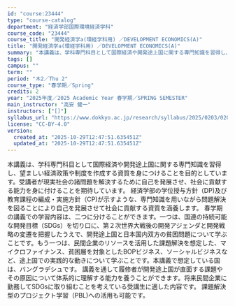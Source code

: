 ```yaml
---
id: "course:23444"
type: "course-catalog"
department: "経済学部国際環境経済学科"
course_code: "23444"
course_title: "開発経済学a(環経学科用) ／DEVELOPMENT ECONOMICS(A)"
title: "開発経済学a(環経学科用) ／DEVELOPMENT ECONOMICS(A)"
summary: "本講義は、学科専門科目として国際経済や開発途上国に関する専門知識を習得し、望ましい経済政策や制度を作成する資質を身につけることを目的としています。受講者が現実社会の諸問題を解決するために自己を発展させ、社会に貢献する能力を身に付けることを期…"
tags: []
campus: ""
term: ""
period: "木2／Thu 2"
course_type: "春学期／Spring"
credits: 2
year: "2025年度／2025 Academic Year 春学期／SPRING SEMESTER"
main_instructor: "高安 健一"
instructors: ["[]"]
syllabus_url: "https://www.dokkyo.ac.jp/research/syllabus/2025/0203/0203_23444_ja_JP.html"
license: "CC-BY-4.0"
version:
  created_at: "2025-10-29T12:47:51.635451Z"
  updated_at: "2025-10-29T12:47:51.635451Z"
---
```

本講義は、学科専門科目として国際経済や開発途上国に関する専門知識を習得し、望ましい経済政策や制度を作成する資質を身につけることを目的としています。受講者が現実社会の諸問題を解決するために自己を発展させ、社会に貢献する能力を身に付けることを期待しています。 経済学部の学位授与方針（DP)及び教育課程の編成・実施方針（CP)が示すような、専門知識を用いながら問題解決を図ることにより自己を発展させて社会に貢献する資質を涵養します。 春学期の講義での学習内容は、二つに分けることができます。一つは、国連の持続可能な開発目標（SDGs）を切り口に、第２次世界大戦後の開発アジェンダと開発戦略の変遷を把握したうえで、開発途上国と日本国内双方の貧困問題について学ぶことです。もう一つは、民間企業のリソースを活用した課題解決を想定した、マイクロファイナンス、貧困層を対象としたBOPビジネス、ソーシャルビジネスなど、途上国での実践的な動きについて学ぶことです。本講義で想定している国は、バングラデシュです。 講義を通して履修者が開発途上国が直面する課題やその原因について体系的に理解する能力を養うことができます。将来民間企業に勤務してSDGsに取り組むことを考えている受講生に適した内容です。 課題解決型のプロジェクト学習（PBL)への活用も可能です。
